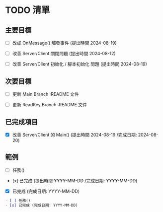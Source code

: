 # TODO 清單

## 主要目標

- [ ] 改成 OnMessage() 觸發事件 (提出時間 2024-08-19)
- [ ] 改善 Server/Client 關閉問題 (提出時間 2024-08-12)
- [ ] 改善 Server/Client 初始化 / 腳本初始化 問題 (提出時間 2024-08-19)

 

## 次要目標

- [ ] 更新 Main Branch :README 文件
- [ ] 更新 ReadKey Branch :README 文件


## 已完成項目

- [x] 改善 Server/Client 的 Main() (提出時間 2024-08-19 /完成日期: 2024-08-20)


## 範例

- [ ] 任務()
- ~~[x] 已完成 (提出時間 YYYY-MM-DD /完成日期: YYYY-MM-DD)~~
- [x] 已完成 (完成日期: YYYY-MM-DD)

```markdown
- [ ] 任務()
- [x] 已完成 (完成日期: YYYY-MM-DD)
```
